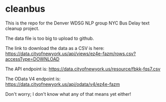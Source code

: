# cleanbus

This is the repo for the Denver WDSG NLP group NYC Bus Delay text cleanup project.

The data file is too big to upload to github. 

The link to download the data as a CSV is here: https://data.cityofnewyork.us/api/views/ez4e-fazm/rows.csv?accessType=DOWNLOAD

The API endpoint is: https://data.cityofnewyork.us/resource/fbkk-fqs7.csv

The OData V4 endpoint is: https://data.cityofnewyork.us/api/odata/v4/ez4e-fazm

Don't worry; I don't know what any of that means yet either! 
